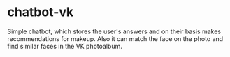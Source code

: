 # chatbot-vk
Simple chatbot, which stores the user's answers and on their basis makes recommendations for makeup. Also it can match the face on the photo and find similar faces in the VK photoalbum.
